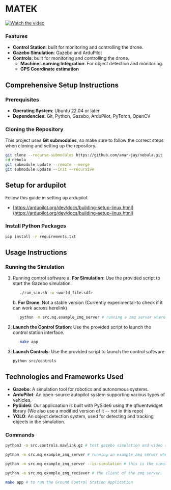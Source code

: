 # MATEK

[![Watch the video](https://img.youtube.com/vi/ZF_N-Vu7Tik/maxresdefault.jpg)](https://www.youtube.com/watch?v=ZF_N-Vu7Tik)

### Features

- **Control Station**: built for monitoring and controlling the drone.
- **Gazebo Simulation**: Gazebo and ArduPilot
- **Controls**: built for monitoring and controlling the drone.
   - **Machine Learning Integration**: For object detection and monitoring.
   - **GPS Coordinate estimation**
  
## Comprehensive Setup Instructions

### Prerequisites

- **Operating System**: Ubuntu 22.04 or later
- **Dependencies**: Git, Python, Gazebo, ArduPilot, PyTorch, OpenCV

### Cloning the Repository

This project uses **Git submodules**, so make sure to follow the correct steps when cloning and setting up the repository.

```bash
git clone --recurse-submodules https://github.com/amar-jay/nebula.git
cd nebula
git submodule update --remote --merge
git submodule update --init --recursive
```

## Setup for ardupilot

Follow this guide in setting up ardupilot
- [https://ardupilot.org/dev/docs/building-setup-linux.html](https://ardupilot.org/dev/docs/building-setup-linux.html)

### Install Python Packages

```bash
pip install -r requirements.txt
```

## Usage Instructions

### Running the Simulation

1. Running control software
   a. **For Simulation**: Use the provided script to start the Gazebo simulation.
   ```bash
      ./run_sim.sh -w <world_file.sdf>
   ```
   b. **For Drone**: Not a stable version (Currently experimental-to check if it can work across herelink)
   ```bash
      python -m src.mq.example_zmq_server # running a zmq server where pymavlink is ported over TCP and actions and video frames sent over ZMQ
   ```
3. **Launch the Control Station**: Use the provided script to launch the control station interface.
   ```bash
      make app
   ```

4. **Launch Controls**: Use the provided script to launch the control software
   ```bash
   python src/controls
   ```


## Technologies and Frameworks Used

- **Gazebo**: A simulation tool for robotics and autonomous systems.
- **ArduPilot**: An open-source autopilot system supporting various types of vehicles.
- **PySide6**: Our applicaation is built with PySide6 using the qfluentwidget library (We also use a modified version of it -- not in this repo)
- **YOLO**: An object detection system, used for detecting and tracking objects in the simulation.

### Commands
```bash
python3 -m src.controls.mavlink.gz # test gazebo simulation and video streaming
```

```bash
python -m src.mq.example_zmq_server # running an example zmq server where pymavlink is ported over TCP and actions and video frames sent over ZMQ

python -m src.mq.example_zmq_server --is-simulation # this is the simulation version of the zmq server
```


```bash
python -m src.mq.example_zmq_reciever # the client of the zmq server.
```

```bash
make app # to run the Ground Control Station Application
```
